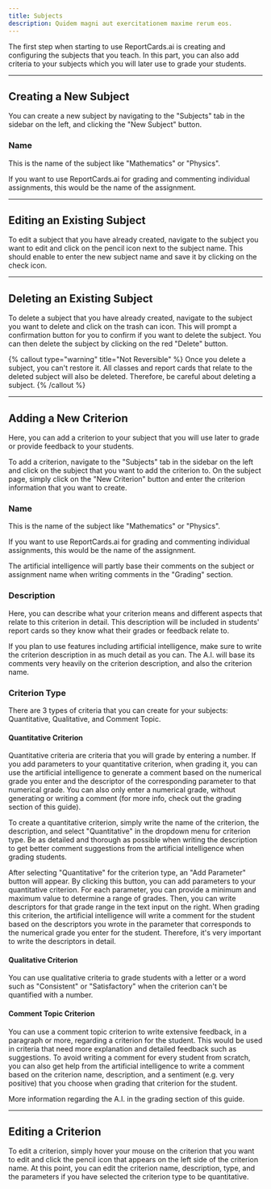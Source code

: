 ```yaml
---
title: Subjects
description: Quidem magni aut exercitationem maxime rerum eos.
---
```


The first step when starting to use ReportCards.ai is creating and configuring the subjects that you teach. In this part, you can also add criteria to your subjects which you will later use to grade your students.

---

## Creating a New Subject

You can create a new subject by navigating to the "Subjects" tab in the sidebar on the left, and clicking the "New Subject" button.

### Name

This is the name of the subject like "Mathematics" or "Physics". 

If you want to use ReportCards.ai for grading and commenting individual assignments, this would be the name of the assignment.

---

## Editing an Existing Subject

To edit a subject that you have already created, navigate to the subject you want to edit and click on the pencil icon next to the subject name. This should enable to enter the new subject name and save it by clicking on the check icon.

---

## Deleting an Existing Subject
To delete a subject that you have already created, navigate to the subject you want to delete and click on the trash can icon. This will prompt a confirmation button for you to confirm if you want to delete the subject. You can then delete the subject by clicking on the red "Delete" button.

{% callout type="warning" title="Not Reversible" %} Once you delete a subject, you can't restore it. All classes and report cards that relate to the deleted subject will also be deleted. Therefore, be careful about deleting a subject. {% /callout %}

---

## Adding a New Criterion

Here, you can add a criterion to your subject that you will use later to grade or provide feedback to your students.

To add a criterion, navigate to the "Subjects" tab in the sidebar on the left and click on the subject that you want to add the criterion to. On the subject page, simply click on the "New Criterion" button and enter the criterion information that you want to create.

### Name

This is the name of the subject like "Mathematics" or "Physics". 

If you want to use ReportCards.ai for grading and commenting individual assignments, this would be the name of the assignment.

The artificial intelligence will partly base their comments on the subject or assignment name when writing comments in the "Grading" section.

### Description

Here, you can describe what your criterion means and different aspects that relate to this criterion in detail. This description will be included in students' report cards so they know what their grades or feedback relate to.

If you plan to use features including artificial intelligence, make sure to write the criterion description in as much detail as you can. The A.I. will base its comments very heavily on the criterion description, and also the criterion name.

### Criterion Type

There are 3 types of criteria that you can create for your subjects: Quantitative, Qualitative, and Comment Topic.

#### Quantitative Criterion

Quantitative criteria are criteria that you will grade by entering a number. If you add parameters to your quantitative criterion, when grading it, you can use the artificial intelligence to generate a comment based on the numerical grade you enter and the descriptor of the corresponding parameter to that numerical grade. You can also only enter a numerical grade, without generating or writing a comment (for more info, check out the grading section of this guide).

To create a quantitative criterion, simply write the name of the criterion, the description, and select "Quantitative" in the dropdown menu for criterion type. Be as detailed and thorough as possible when writing the description to get better comment suggestions from the artificial intelligence when grading students.

After selecting "Quantitative" for the criterion type, an "Add Parameter" button will appear. By clicking this button, you can add parameters to your quantitative criterion. For each parameter, you can provide a minimum and maximum value to determine a range of grades. Then, you can write descriptors for that grade range in the text input on the right. When grading this criterion, the artificial intelligence will write a comment for the student based on the descriptors you wrote in the parameter that corresponds to the numerical grade you enter for the student. Therefore, it's very important to write the descriptors in detail.

#### Qualitative Criterion

You can use qualitative criteria to grade students with a letter or a word such as "Consistent" or "Satisfactory" when the criterion can't be quantified with a number.

#### Comment Topic Criterion

You can use a comment topic criterion to write extensive feedback, in a paragraph or more, regarding a criterion for the student. This would be used in criteria that need more explanation and detailed feedback such as suggestions. To avoid writing a comment for every student from scratch, you can also get help from the artificial intelligence to write a comment based on the criterion name, description, and a sentiment (e.g. very positive) that you choose when grading that criterion for the student.

More information regarding the A.I. in the grading section of this guide.

---

## Editing a Criterion

To edit a criterion, simply hover your mouse on the criterion that you want to edit and click the pencil icon that appears on the left side of the criterion name. At this point, you can edit the criterion name, description, type, and the parameters if you have selected the criterion type to be quantitative.